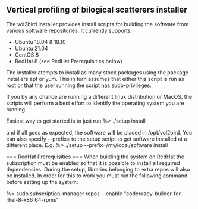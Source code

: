 ## Vertical profiling of bilogical scatterers installer
The vol2bird installer provides install scripts for building the software from various software repositories. It currently supports.
 + Ubuntu 18.04 & 18.10
 + Ubuntu 21.04
 + CentOS 8
 + RedHat 8 (see RedHat Prerequisities below)

The installer atempts to install as many stock packages using the package installers apt or yum. This in turn assumes that either this script is run as root or that the user running the script has sudo-privileges.

If you by any chance are running a different linux distribution or MacOS, the scripts will perform a best effort to identify the operating system you are running.

Easiest way to get started is to just run
%> ./setup install 

and if all goes as expected, the software will be placed in /opt/vol2bird. You can also specify --prefix=<path> to the setup script to get software installed at a different place. E.g.
%> ./setup --prefix=/my/local/software install




=== RedHat Prerequisities ===
When building the system on RedHat the subscription must be enabled so that it is possible to install all required dependencies. 
During the setup, libraries belonging to extra repos will also be installed. In order for this to work you must run the following
command before setting up the system:

%> sudo subscription-manager repos --enable "codeready-builder-for-rhel-8-x86_64-rpms"


